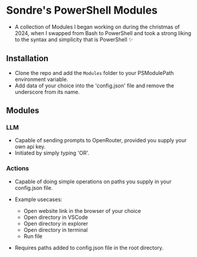 # Sondre's PowerShell Modules

- A collection of Modules I began working on during the christmas of 2024, when I swapped from Bash to PowerShell and took a strong liking to the syntax and simplicity that is PowerShell ✨

## Installation

- Clone the repo and add the `Modules` folder to your PSModulePath environment variable.
- Add data of your choice into the 'config.json' file and remove the underscore from its name.

## Modules

### LLM

- Capable of sending prompts to OpenRouter, provided you supply your own api key.
- Initiated by simply typing 'OR'.

### Actions

- Capable of doing simple operations on paths you supply in your config.json file.
- Example usecases:
  - Open website link in the browser of your choice
  - Open directory in VSCode
  - Open directory in explorer
  - Open directory in terminal
  - Run file

- Requires paths added to config.json file in the root directory.

